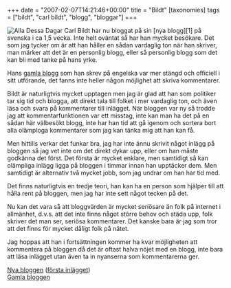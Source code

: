 +++
date = "2007-02-07T14:21:46+00:00"
title = "Bildt"
[taxonomies]
tags = ["bildt", "carl bildt", "blogg", "bloggar"]
+++

<img id="image289" src="/images/2007/02/alladessadagar.png" alt="Alla Dessa Dagar" />  
Carl Bildt har nu bloggat på sin [nya blogg][1] på svenska i ca 1,5 vecka. Inte helt oväntat så har han mycket besökare. Det som jag tycker om är att han håller en sådan vardaglig ton när han skriver, man märker att det är en personlig blogg, eller så personlig blogg som det kan bli med tanke på hans yrke.

Hans [gamla blogg][2] som han skrev på engelska var mer stängd och officiell i sitt utförande, det fanns inte heller någon möjlighet att skriva kommentarer.

Bildt är naturligtvis mycket upptagen men jag är glad att han som politiker tar sig tid och blogga, att direkt tala till folket i mer vardaglig ton, och även läsa och svara på kommentarer till inlägget. När bloggen var ny så trodde jag att kommentarfunktionen var ett misstag, inte kan man ha det på en sådan här välbesökt blogg, inte har han tid att gå igenom och sortera bort alla olämploga kommentarer som jag kan tänka mig att han kan få.

Men hittills verkar det funkar bra, jag har inte ännu skrivit något inlägg på bloggen så jag vet inte om det direkt dykar upp, eller om han måste godkänna det först. Det första är mycket enklare, men samtidigt så kan olämpliga inlägg ligga på bloggen i timmar innan han upptäcker dem. Men samtidigt är alternativ två mycket jobb, som jag undrar om han har tid med.

Det finns naturligtvis en tredje teori, han kan ha en person som hjälper till att hålla rent på bloggen, men jag har inte sett något tecken på det.

Nu kan det vara så att bloggvärden är mycket seriösare än folk på internet i allmänhet, d.v.s. att det inte finns något större behov och städa upp, folk skriver det man ser, seriösa kommentarer. Det kanske bara är jag som tror att det finns för mycket dåligt folk på nätet.

Jag hoppas att han i fortsättningen kommer ha kvar möjligheten att kommentera på bloggen då det är oftast halva nöjet med en blogg, inte bara att läsa inlägget utan även ta in nyanserna som kommentarerna ger.

[Nya bloggen][1] ([första inlägget][3])  
[Gamla bloggen][2]



<small></small>

 [1]: http://carlbildt.wordpress.com/
 [2]: http://bildt.blogspot.com/
 [3]: http://carlbildt.wordpress.com/2007/01/28/mahanda-annu-en-blogg/trackback/
